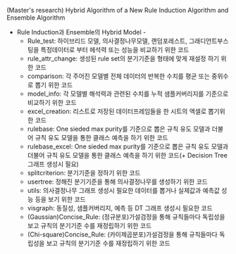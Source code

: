 (Master's research)
Hybrid Algorithm of a New Rule Induction Algorithm and Ensemble Algorithm
- Rule Induction과 Ensemble의 Hybrid Model   -
	- Rule_test: 하이브리드 모델, 의사결정나무모델, 랜덤포레스트, 그래디언트부스팅을 특정데이터로 부터 헤석력 또는 성능을 비교하기 위한 코드
	- rule_attr_change: 생성된 rule set의 분기기준을 형태에 맞게 재설정 하기 위한 코드
	- comparison: 각 주어진 모델별 전체 데이터의 반복한 수치를 평균 또는 중위수로 뽑기 위한 코드
	- model_info: 각 모델별 해석력과 관련된 수치를 누적 샘플커버리지를 기준으로 비교하기 위한 코드
	- excel_creation: 리스트로 저장된 데이터프레임들을 한 시트의 엑셀로 뽑기위한 코드
	- rulebase: One sieded max purity를 기준으로 뽑은 규칙 유도 모델과 더불어 규칙 유도 모델을 통한 클래스 예측을 하기 위한 코드
	- rulebase_excel: One sieded max purity를 기준으로 뽑은 규칙 유도 모델과 더불어 규칙 유도 모델을 통한 클래스 예측을 하기 위한 코드(+ Decision Tree 그래프 생성시 필요)
	- splitcriterion: 분기기준을 정하기 위한 코드
	- usertree: 정해진 분기기준을 통해 의사결정나무를 생성하기 위한 코드
	- utils: 의사결정나무 그래프 생성시 필요한 데이터를 뽑거나 실제값과 예측값 성능 등을 보기 위한 코드
	- visgraph: 동질성, 샘플커버리지, 예측 등 DT 그래프 생성시 필요한 코드
	- (Gaussian)Concise_Rule: (정규분포)가설검정을 통해 규칙들마다 독립성을 보고 규칙의 분기기준 수를 재정립하기 위한 코드
    - (Chi-square)Concise_Rule: (카이제곱분포)가설검정을 통해 규칙들마다 독립성을 보고 규칙의 분기기준 수를 재정립하기 위한 코드
